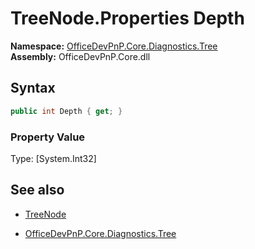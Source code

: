 # TreeNode.Properties Depth
**Namespace:** [OfficeDevPnP.Core.Diagnostics.Tree](OfficeDevPnP.Core.Diagnostics.Tree.md)  
**Assembly:** OfficeDevPnP.Core.dll  
## Syntax
```C#
public int Depth { get; }
```

### Property Value
Type: [System.Int32] 

## See also
- [TreeNode](TreeNode.md) 

- [OfficeDevPnP.Core.Diagnostics.Tree](OfficeDevPnP.Core.Diagnostics.Tree.md)
